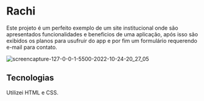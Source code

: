 # Rachi

Este projeto é um perfeito exemplo de um site institucional onde são apresentados funcionalidades e beneficios de uma aplicação, após isso são exibidos os planos para usufruir do app e por fim um formulário requerendo e-mail para contato.

![screencapture-127-0-0-1-5500-2022-10-24-20_27_05](https://user-images.githubusercontent.com/86028187/197648954-21a6e1e6-9e73-4b2e-85bd-cb7e1d7d59d0.png)

## Tecnologias

Utilizei HTML e CSS.
